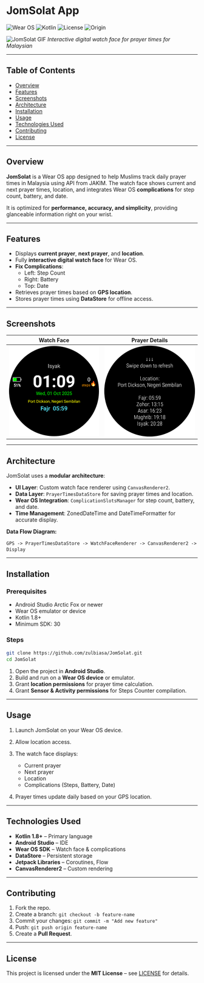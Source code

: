 # JomSolat App

![Wear OS](https://img.shields.io/badge/Platform-Wear%20OS-blue) ![Kotlin](https://img.shields.io/badge/Kotlin-1.8-orange) ![License](https://img.shields.io/badge/License-MIT-green) ![Origin](https://img.shields.io/badge/Origin-Malaysia-yellow)

![JomSolat GIF](https://via.placeholder.com/400x300.gif)
*Interactive digital watch face for prayer times for Malaysian*

---

## Table of Contents

* [Overview](#overview)
* [Features](#features)
* [Screenshots](#screenshots)
* [Architecture](#architecture)
* [Installation](#installation)
* [Usage](#usage)
* [Technologies Used](#technologies-used)
* [Contributing](#contributing)
* [License](#license)

---

## Overview

**JomSolat** is a Wear OS app designed to help Muslims track daily prayer times in Malaysia using API from JAKIM. The watch face shows current and next prayer times, location, and integrates Wear OS **complications** for step count, battery, and date.

It is optimized for **performance, accuracy, and simplicity**, providing glanceable information right on your wrist.

---

## Features

* Displays **current prayer**, **next prayer**, and **location**.
* Fully **interactive digital watch face** for Wear OS.
* **Fix Complications**:
  * Left: Step Count
  * Right: Battery
  * Top: Date
* Retrieves prayer times based on **GPS location**.
* Stores prayer times using **DataStore** for offline access.

---

## Screenshots

| Watch Face                                         | Prayer Details                                         |
| -------------------------------------------------- | ------------------------------------------------------ |
| ![Watch Face](https://github.com/zulbiasa/JomSolatV2/blob/main/app/src/main/res/drawable/preview_circular.png) | ![Prayer Details](https://github.com/zulbiasa/JomSolatV2/blob/main/app/src/main/res/drawable/app_preview.png) |


---

## Architecture

JomSolat uses a **modular architecture**:

* **UI Layer**: Custom watch face renderer using `CanvasRenderer2`.
* **Data Layer**: `PrayerTimesDataStore` for saving prayer times and location.
* **Wear OS Integration**: `ComplicationSlotsManager` for step count, battery, and date.
* **Time Management**: ZonedDateTime and DateTimeFormatter for accurate display.

**Data Flow Diagram:**

```
GPS -> PrayerTimesDataStore -> WatchFaceRenderer -> CanvasRenderer2 -> Display
```

---

## Installation

### Prerequisites

* Android Studio Arctic Fox or newer
* Wear OS emulator or device
* Kotlin 1.8+
* Minimum SDK: 30

### Steps

```bash
git clone https://github.com/zulbiasa/JomSolat.git
cd JomSolat
```

1. Open the project in **Android Studio**.
2. Build and run on a **Wear OS device** or emulator.
3. Grant **location permissions** for prayer time calculation.
3. Grant **Sensor & Activity permissions** for Steps Counter compilation.
---

## Usage

1. Launch JomSolat on your Wear OS device.
2. Allow location access.
3. The watch face displays:

   * Current prayer
   * Next prayer
   * Location
   * Complications (Steps, Battery, Date)
4. Prayer times update daily based on your GPS location.

---

## Technologies Used

* **Kotlin 1.8+** – Primary language
* **Android Studio** – IDE
* **Wear OS SDK** – Watch face & complications
* **DataStore** – Persistent storage
* **Jetpack Libraries** – Coroutines, Flow
* **CanvasRenderer2** – Custom rendering

---

## Contributing

1. Fork the repo.
2. Create a branch: `git checkout -b feature-name`
3. Commit your changes: `git commit -m "Add new feature"`
4. Push: `git push origin feature-name`
5. Create a **Pull Request**.

---


## License

This project is licensed under the **MIT License** – see [LICENSE](LICENSE) for details.
